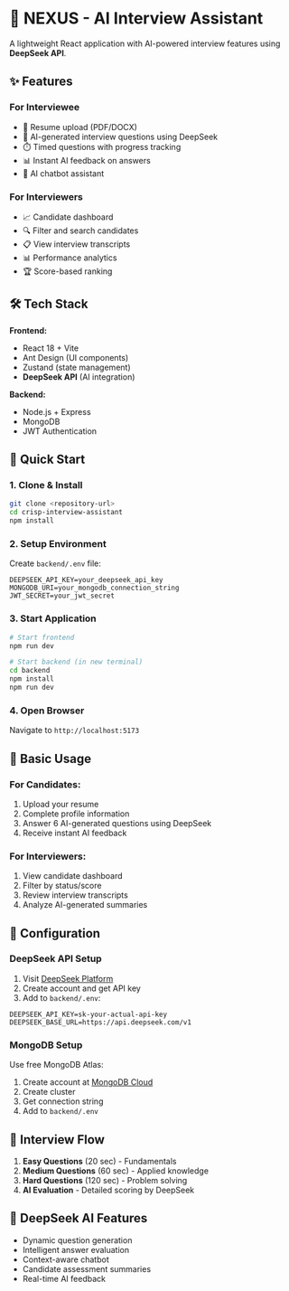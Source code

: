 # 🚀 NEXUS - AI Interview Assistant

A lightweight React application with AI-powered interview features using **DeepSeek API**.


## ✨ Features

### For Interviewee
- 📄 Resume upload (PDF/DOCX)
- 🤖 AI-generated interview questions using DeepSeek
- ⏱️ Timed questions with progress tracking
- 📊 Instant AI feedback on answers
- 💬 AI chatbot assistant

### For Interviewers  
- 📈 Candidate dashboard
- 🔍 Filter and search candidates
- 📋 View interview transcripts
- 📊 Performance analytics
- 🏆 Score-based ranking

## 🛠️ Tech Stack

**Frontend:**
- React 18 + Vite
- Ant Design (UI components)
- Zustand (state management)
- **DeepSeek API** (AI integration)

**Backend:**
- Node.js + Express
- MongoDB
- JWT Authentication

## 🚀 Quick Start

### 1. Clone & Install
```bash
git clone <repository-url>
cd crisp-interview-assistant
npm install
```

### 2. Setup Environment
Create `backend/.env` file:
```env
DEEPSEEK_API_KEY=your_deepseek_api_key
MONGODB_URI=your_mongodb_connection_string
JWT_SECRET=your_jwt_secret
```

### 3. Start Application
```bash
# Start frontend
npm run dev

# Start backend (in new terminal)
cd backend
npm install
npm run dev
```

### 4. Open Browser
Navigate to `http://localhost:5173`

## 📖 Basic Usage

### For Candidates:
1. Upload your resume
2. Complete profile information  
3. Answer 6 AI-generated questions using DeepSeek
4. Receive instant AI feedback

### For Interviewers:
1. View candidate dashboard
2. Filter by status/score
3. Review interview transcripts
4. Analyze AI-generated summaries

## 🔧 Configuration

### DeepSeek API Setup
1. Visit [DeepSeek Platform](https://platform.deepseek.com/)
2. Create account and get API key
3. Add to `backend/.env`:
```env
DEEPSEEK_API_KEY=sk-your-actual-api-key
DEEPSEEK_BASE_URL=https://api.deepseek.com/v1
```

### MongoDB Setup
Use free MongoDB Atlas:
1. Create account at [MongoDB Cloud](https://www.mongodb.com/cloud/atlas)
2. Create cluster
3. Get connection string
4. Add to `backend/.env`

## 🎯 Interview Flow
1. **Easy Questions** (20 sec) - Fundamentals
2. **Medium Questions** (60 sec) - Applied knowledge  
3. **Hard Questions** (120 sec) - Problem solving
4. **AI Evaluation** - Detailed scoring by DeepSeek

## 🤖 DeepSeek AI Features
- Dynamic question generation
- Intelligent answer evaluation  
- Context-aware chatbot
- Candidate assessment summaries
- Real-time AI feedback
